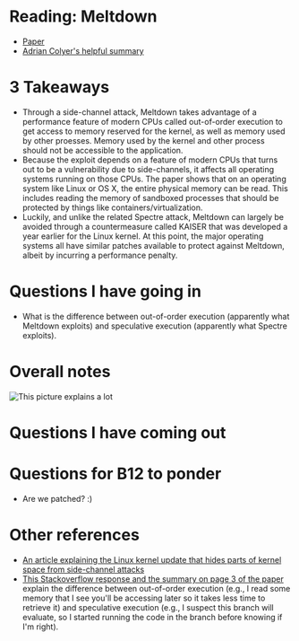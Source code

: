 # Reading: Meltdown
* [Paper](https://meltdownattack.com/meltdown.pdf)
* [Adrian Colyer's helpful summary](https://blog.acolyer.org/2018/01/15/meltdown/)


# 3 Takeaways
* Through a side-channel attack, Meltdown takes advantage of a performance feature of modern CPUs called out-of-order execution to get access to memory reserved for the kernel, as well as memory used by other proesses. Memory used by the kernel and other process should not be accessible to the application.
* Because the exploit depends on a feature of modern CPUs that turns out to be a vulnerability due to side-channels, it affects all operating systems running on those CPUs. The paper shows that on an operating system like Linux or OS X, the entire physical memory can be read. This includes reading the memory of sandboxed processes that should be protected by things like containers/virtualization.
* Luckily, and unlike the related Spectre attack, Meltdown can largely be avoided through a countermeasure called KAISER that was developed a year earlier for the Linux kernel. At this point, the major operating systems all have similar patches available to protect against Meltdown, albeit by incurring a performance penalty.

# Questions I have going in
* What is the difference between out-of-order execution (apparently what Meltdown exploits) and speculative execution (apparently what Spectre exploits).

# Overall notes
![This picture explains a lot](https://adriancolyer.files.wordpress.com/2018/01/meltdown-listing-2.jpeg?w=200&zoom=2)

# Questions I have coming out


# Questions for B12 to ponder
* Are we patched? :)

# Other references
* [An article explaining the Linux kernel update that hides parts of kernel space from side-channel attacks](https://lwn.net/Articles/738975/)
* [This Stackoverflow response and the summary on page 3 of the paper](https://stackoverflow.com/questions/49601910/out-of-order-execution-vs-speculative-execution) explain the difference between out-of-order execution (e.g., I read some memory that I see you'll be accessing later so it takes less time to retrieve it) and speculative execution (e.g., I suspect this branch will evaluate, so I started running the code in the branch before knowing if I'm right).
